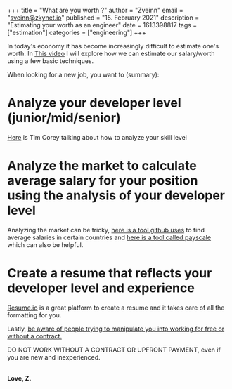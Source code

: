 +++
title = "What are you worth ?"
author = "Zveinn"
email = "sveinn@zkynet.io"
published = "15. February 2021"
description = "Estimating your worth as an engineer"
date = 1613398817
tags = ["estimation"]
categories = ["engineering"]
+++

In today's economy it has become increasingly difficult to estimate one's worth. In [This video](https://www.twitch.tv/videos/915012024) I will explore how we can estimate our salary/worth using a few basic techniques. 

When looking for a new job, you want to (summary):
# Analyze your developer level (junior/mid/senior)
[Here](https://www.youtube.com/watch?v=wGUThGNC93I&t=646s&ab_channel=IAmTimCorey) is Tim Corey talking about how to analyze your skill level
# Analyze the market to calculate average salary for your position using the analysis of your developer level
Analyzing the market can be tricky, [here is a tool github uses](https://stackoverflow.com/jobs/salary) to find average salaries in certain countries and [here is a tool called payscale](https://www.payscale.com/research/US/Job=Software_Engineer/Salary) which can also be helpful.
# Create a resume that reflects your developer level and experience
[Resume.io](https://resume.io/) is a great platform to create a resume and it takes care of all the formatting for you.

Lastly, [be aware of people trying to manipulate you into working for free or without a contract.](https://www.youtube.com/results?search_query=signs+you+are+being+manipulated) 

DO NOT WORK WITHOUT A CONTRACT OR UPFRONT PAYMENT, even if you are new and inexperienced.  

<br>
<b>Love, Z.</b>
 